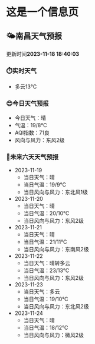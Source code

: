 # 这是一个信息页 
## 🌤️**南昌**天气预报
更新时间**2023-11-18 18:40:03**
### ⏱️实时天气
- 多云13℃
### 😊今日天气预报
- 今日天气：晴
- 气温：19/8℃
- AQI指数：71良
- 风向与风力：东风2级
### 🤩未来六天天气预报
- 2023-11-19
  - 当日天气：晴
  - 当日气温：19/9℃
  - 当日风向与风力：东北风1级
- 2023-11-20
  - 当日天气：晴
  - 当日气温：20/10℃
  - 当日风向与风力：东风2级
- 2023-11-21
  - 当日天气：晴
  - 当日气温：21/11℃
  - 当日风向与风力：东南风2级
- 2023-11-22
  - 当日天气：晴转多云
  - 当日气温：23/13℃
  - 当日风向与风力：东风2级
- 2023-11-23
  - 当日天气：多云
  - 当日气温：19/10℃
  - 当日风向与风力：东北风2级
- 2023-11-24
  - 当日天气：晴
  - 当日气温：18/12℃
  - 当日风向与风力：微风2级

